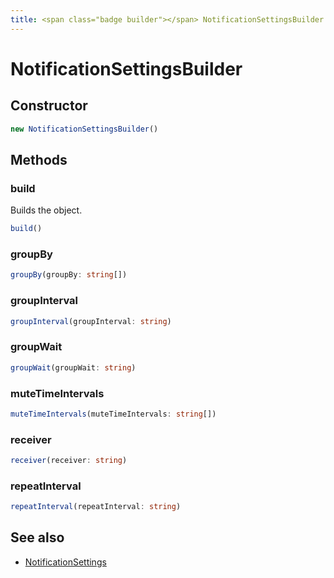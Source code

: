```yaml
---
title: <span class="badge builder"></span> NotificationSettingsBuilder
---
```

# <span class="badge builder"></span> NotificationSettingsBuilder

## Constructor

```typescript
new NotificationSettingsBuilder()
```
## Methods

### <span class="badge object-method"></span> build

Builds the object.

```typescript
build()
```

### <span class="badge object-method"></span> groupBy

```typescript
groupBy(groupBy: string[])
```

### <span class="badge object-method"></span> groupInterval

```typescript
groupInterval(groupInterval: string)
```

### <span class="badge object-method"></span> groupWait

```typescript
groupWait(groupWait: string)
```

### <span class="badge object-method"></span> muteTimeIntervals

```typescript
muteTimeIntervals(muteTimeIntervals: string[])
```

### <span class="badge object-method"></span> receiver

```typescript
receiver(receiver: string)
```

### <span class="badge object-method"></span> repeatInterval

```typescript
repeatInterval(repeatInterval: string)
```

## See also

 * <span class="badge object-type-interface"></span> [NotificationSettings](./object-NotificationSettings.md)
